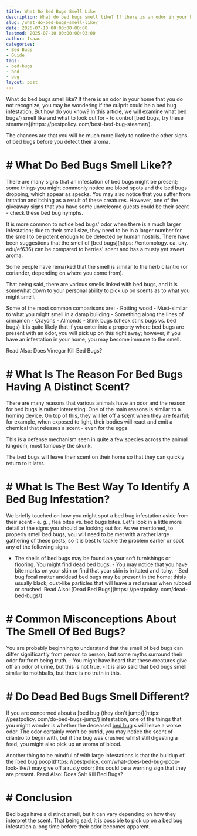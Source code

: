 ```yaml
---
title: What Do Bed Bugs Smell Like
description: What do bed bugs smell like? If there is an odor in your home that you do not recognize, you may be wondering if the culprit could be a bed bug infestation....
slug: /what-do-bed-bugs-smell-like/
date: 2025-07-10 00:00:00+00:00
lastmod: 2025-07-10 00:00:00+03:00
author: Isaac
categories:
- Bed Bugs
- Guide
tags:
- bed-bugs
- bed
- bug
layout: post
---
```


What do bed bugs smell like? If there is an odor in your home that you do not recognize, you may be wondering if the culprit could be a bed bug infestation. But how do you know? In this article, we will examine what bed bugs/) smell like and what to look out for - to control [bed bugs, try these steamers](https: //pestpolicy. com/best-bed-bug-steamer/).

The chances are that you will be much more likely to notice the other signs of bed bugs before you detect their aroma.

# # What Do Bed Bugs Smell Like??

There are many signs that an infestation of bed bugs might be present; some things you might commonly notice are blood spots and the bed bugs dropping, which appear as specks. You may also notice that you suffer from irritation and itching as a result of these creatures. However, one of the giveaway signs that you have some unwelcome guests could be their scent - check these bed bug nymphs.

It is more common to notice bed bugs' odor when there is a much larger infestation; due to their small size, they need to be in a larger number for the smell to be potent enough to be detected by human nostrils. There have been suggestions that the smell of [bed bugs](https: //entomology. ca. uky. edu/ef636) can be compared to berries' scent and has a musty yet sweet aroma.

Some people have remarked that the smell is similar to the herb cilantro (or coriander, depending on where you come from).

That being said, there are various smells linked with bed bugs, and it is somewhat down to your personal ability to pick up on scents as to what you might smell.

Some of the most common comparisons are: - Rotting wood - Must-similar to what you might smell in a damp building - Something along the lines of cinnamon - Crayons - Almonds - Stink bugs (check stink bugs vs. bed bugs) It is quite likely that if you enter into a property where bed bugs are present with an odor, you will pick up on this right away; however, if you have an infestation in your home, you may become immune to the smell.

Read Also: Does Vinegar Kill Bed Bugs?

# # What Is The Reason For Bed Bugs Having A Distinct Scent?

There are many reasons that various animals have an odor and the reason for bed bugs is rather interesting. One of the main reasons is similar to a homing device. On top of this, they will let off a scent when they are fearful; for example, when exposed to light, their bodies will react and emit a chemical that releases a scent - even for the eggs.

This is a defense mechanism seen in quite a few species across the animal kingdom, most famously the skunk.

The bed bugs will leave their scent on their home so that they can quickly return to it later.

# # What Is The Best Way To Identify A Bed Bug Infestation?

We briefly touched on how you might spot a bed bug infestation aside from their scent - e. g. , flea bites vs. bed bugs bites. Let's look in a little more detail at the signs you should be looking out for. As we mentioned, to properly smell bed bugs, you will need to be met with a rather large gathering of these pests, so it is best to tackle the problem earlier or spot any of the following signs.

- The shells of bed bugs may be found on your soft furnishings or flooring. You might find dead bed bugs. - You may notice that you have bite marks on your skin or find that your skin is irritated and itchy. - Bed bug fecal matter anddead bed bugs may be present in the home; thisis usually black, dust-like particles that will leave a red smear when rubbed or crushed. Read Also: [Dead Bed Bugs](https: //pestpolicy. com/dead-bed-bugs/)

# # Common Misconceptions About The Smell Of Bed Bugs?

You are probably beginning to understand that the smell of bed bugs can differ significantly from person to person, but some myths surround their odor far from being truth. - You might have heard that these creatures give off an odor of urine, but this is not true. - It is also said that bed bugs smell similar to mothballs, but there is no truth in this.

# # Do Dead Bed Bugs Smell Different?

If you are concerned about a [bed bug (they don't jump)](https: //pestpolicy. com/do-bed-bugs-jump/) infestation, one of the things that you might wonder is whether the deceased [bed bug](%view_link%) s will leave a worse odor. The odor certainly won't be putrid, you may notice the scent of cilantro to begin with, but if the bug was crushed whilst still digesting a feed, you might also pick up an aroma of blood.

Another thing to be mindful of with large infestations is that the buildup of the [bed bug poop](https: //pestpolicy. com/what-does-bed-bug-poop-look-like/) may give off a rusty odor; this could be a warning sign that they are present. Read Also: Does Salt Kill Bed Bugs?

# # Conclusion

Bed bugs have a distinct smell, but it can vary depending on how they interpret the scent. That being said, it is possible to pick up on a bed bug infestation a long time before their odor becomes apparent.

